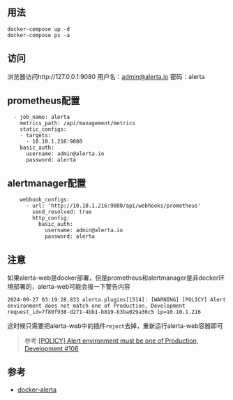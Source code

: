 ## 用法
```
docker-compose up -d
docker-compose ps -a
```

## 访问
浏览器访问http://127.0.0.1:9080
用户名：admin@alerta.io
密码：alerta

## prometheus配置
```
  - job_name: alerta
    metrics_path: /api/management/metrics
    static_configs:
    - targets:
      - 10.10.1.216:9080
    basic_auth:
      username: admin@alerta.io
      password: alerta
```

## alertmanager配置
```
    webhook_configs:
      - url: 'http://10.10.1.216:9080/api/webhooks/prometheus'
        send_resolved: true
        http_config:
          basic_auth:
            username: admin@alerta.io
            password: alerta
```

## 注意
如果alerta-web是docker部署，但是prometheus和alertmanager是非docker环境部署的，alerta-web可能会报一下警告内容
```
2024-09-27 03:19:28,833 alerta.plugins[1514]: [WARNING] [POLICY] Alert environment does not match one of Production, Development request_id=7f80f938-d271-4bb1-b819-b3ba029a36c5 ip=10.10.1.216
```
这时候只需要把alerta-web中的插件`reject`去掉，重新运行alerta-web容器即可

> 参考:[[POLICY] Alert environment must be one of Production, Development #106][2]

## 参考
- [docker-alerta][1]

[1]: https://github.com/alerta/docker-alerta
[2]: https://github.com/alerta/alerta/issues/106
